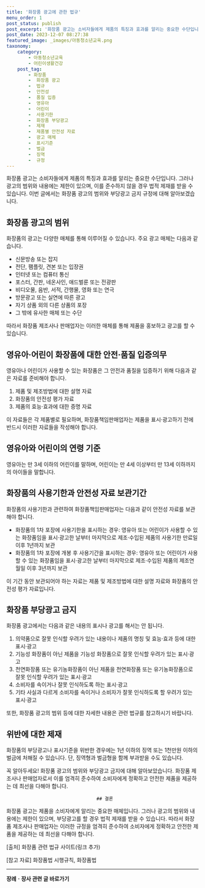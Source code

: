 ```yaml
---
title: '화장품 광고에 관한 법규'
menu_order: 1
post_status: publish
post_excerpt: '화장품 광고는 소비자들에게 제품의 특징과 효과를 알리는 중요한 수단입니다. 그러나 광고의 범위와 내용에는 제한이 있으며, 이를 준수하지 않을 경우 법적 제재를 받을 수 있습니다. 이번 글에서는 화장품 광고의 범위와 부당광고 금지 규정에 대해 알아보겠습니다.'
post_date: 2023-12-07 08:27:38
featured_image: _images/아동청소년교육.png
taxonomy:
    category:
        - 아동청소년교육
        - 어린이생활건강
    post_tag:
        - 화장품
        -  화장품 광고
        -  법규
        -  안전성
        -  품질 입증
        -  영유아
        -  어린이
        -  사용기한
        -  화장품 부당광고
        -  제재
        -  제품별 안전성 자료
        -  광고 매체
        -  표시기준
        -  벌금
        -  징역
        -  규정
---
```



화장품 광고는 소비자들에게 제품의 특징과 효과를 알리는 중요한 수단입니다. 그러나 광고의 범위와 내용에는 제한이 있으며, 이를 준수하지 않을 경우 법적 제재를 받을 수 있습니다. 이번 글에서는 화장품 광고의 범위와 부당광고 금지 규정에 대해 알아보겠습니다.

## 화장품 광고의 범위

화장품의 광고는 다양한 매체를 통해 이루어질 수 있습니다. 주요 광고 매체는 다음과 같습니다.

- 신문방송 또는 잡지
- 전단, 팸플릿, 견본 또는 입장권
- 인터넷 또는 컴퓨터 통신
- 포스터, 간판, 네온사인, 애드벌룬 또는 전광판
- 비디오물, 음반, 서적, 간행물, 영화 또는 연극
- 방문광고 또는 실연에 따른 광고
- 자기 상품 외의 다른 상품의 포장
- 그 밖에 유사한 매체 또는 수단

따라서 화장품 제조사나 판매업자는 이러한 매체를 통해 제품을 홍보하고 광고를 할 수 있습니다.

## 영유아·어린이 화장품에 대한 안전·품질 입증의무

영유아나 어린이가 사용할 수 있는 화장품은 그 안전과 품질을 입증하기 위해 다음과 같은 자료를 준비해야 합니다.

1. 제품 및 제조방법에 대한 설명 자료
2. 화장품의 안전성 평가 자료
3. 제품의 효능·효과에 대한 증명 자료

이 자료들은 각 제품별로 필요하며, 화장품책임판매업자는 제품을 표시·광고하기 전에 반드시 이러한 자료들을 작성해야 합니다.

## 영유아와 어린이의 연령 기준

영유아는 만 3세 이하의 어린이를 말하며, 어린이는 만 4세 이상부터 만 13세 이하까지의 아이들을 말합니다.

## 화장품의 사용기한과 안전성 자료 보관기간

화장품의 사용기한과 관련하여 화장품책임판매업자는 다음과 같이 안전성 자료를 보관해야 합니다.

- 화장품의 1차 포장에 사용기한을 표시하는 경우: 영유아 또는 어린이가 사용할 수 있는 화장품임을 표시·광고한 날부터 마지막으로 제조·수입된 제품의 사용기한 만료일 이후 1년까지 보관
- 화장품의 1차 포장에 개봉 후 사용기간을 표시하는 경우: 영유아 또는 어린이가 사용할 수 있는 화장품임을 표시·광고한 날부터 마지막으로 제조·수입된 제품의 제조연월일 이후 3년까지 보관

이 기간 동안 보관되어야 하는 자료는 제품 및 제조방법에 대한 설명 자료와 화장품의 안전성 평가 자료입니다.

## 화장품 부당광고 금지

화장품 광고에서는 다음과 같은 내용의 표시나 광고를 해서는 안 됩니다.

1. 의약품으로 잘못 인식할 우려가 있는 내용이나 제품의 명칭 및 효능·효과 등에 대한 표시·광고
2. 기능성 화장품이 아닌 제품을 기능성 화장품으로 잘못 인식할 우려가 있는 표시·광고
3. 천연화장품 또는 유기농화장품이 아닌 제품을 천연화장품 또는 유기농화장품으로 잘못 인식할 우려가 있는 표시·광고
4. 소비자를 속이거나 잘못 인식하도록 하는 표시·광고
5. 기타 사실과 다르게 소비자를 속이거나 소비자가 잘못 인식하도록 할 우려가 있는 표시·광고

또한, 화장품 광고의 범위 등에 대한 자세한 내용은 관련 법규를 참고하시기 바랍니다.

## 위반에 대한 제재

화장품의 부당광고나 표시기준을 위반한 경우에는 1년 이하의 징역 또는 1천만원 이하의 벌금에 처해질 수 있습니다. 단, 징역형과 벌금형을 함께 부과받을 수도 있습니다.

꼭 알아두세요! 화장품 광고의 범위와 부당광고 금지에 대해 알아보았습니다. 화장품 제조사나 판매업자로서 이를 엄격히 준수하여 소비자에게 정확하고 안전한 제품을 제공하는 데 최선을 다해야 합니다.

                                     ## 결론

화장품 광고는 제품을 소비자에게 알리는 중요한 매체입니다. 그러나 광고의 범위와 내용에는 제한이 있으며, 부당광고를 할 경우 법적 제재를 받을 수 있습니다. 따라서 화장품 제조사나 판매업자는 이러한 규정을 엄격히 준수하여 소비자에게 정확하고 안전한 제품을 제공하는 데 최선을 다해야 합니다.

[출처] 화장품 관련 법규 사이트(링크 추가)

[참고 자료] 화장품법 시행규칙, 화장품법
<!-- wp:separator -->
<hr class="wp-block-separator has-alpha-channel-opacity"/>
<!-- /wp:separator -->

<!-- wp:group {"backgroundColor":"base","layout":{"type":"constrained"}} -->
<div class="wp-block-group has-base-background-color has-background"><!-- wp:paragraph {"align":"center","fontSize":"medium"} -->
<p class="has-text-align-center has-large-font-size"><strong>장례ㆍ장사 관련 글 바로가기</strong></p>
<!-- /wp:paragraph -->


<!-- wp:latest-posts
{"categories":[{"id":1553,"count":19,"description":"","link":"https://uknowlaw.com/category/%ec%9e%a5%eb%a1%80%e3%86%8d%ec%9e%a5%ec%82%ac/","name":"장례ㆍ장사","slug":"장례ㆍ장사","taxonomy":"category","parent":0,"meta":[],"_links":{"self":[{"href":"https://uknowlaw.com/wp-json/wp/v2/categories/1553"}],"collection":[{"href":"https://uknowlaw.com/wp-json/wp/v2/categories"}],"about":[{"href":"https://uknowlaw.com/wp-json/wp/v2/taxonomies/category"}],"wp:post_type":[{"href":"https://uknowlaw.com/wp-json/wp/v2/posts?categories=1553"}],"curies":[{"name":"wp","href":"https://api.w.org/{rel}","templated":true}]}}],"postsToShow":100,"excerptLength":28,"postLayout":"grid","columns":2,"featuredImageAlign":"left","featuredImageSizeSlug":"large","fontSize":"small"} /--></div>
<!-- /wp:group -->